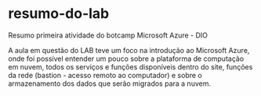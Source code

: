 # resumo-do-lab
Resumo primeira atividade do botcamp Microsoft Azure - DIO

A aula em questão do LAB teve um foco na introdução ao Microsoft Azure, onde foi possível entender um pouco sobre a plataforma de computação em nuvem, todos os serviços e funções disponíveis dentro do site, funções da rede (bastion - acesso remoto ao computador) e sobre o armazenamento dos dados que serão migrados para a nuvem.
